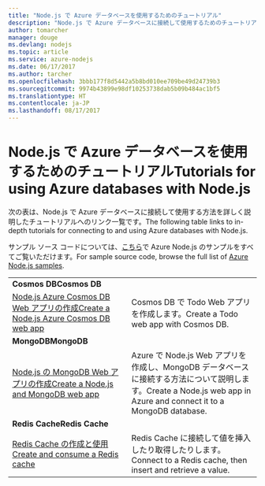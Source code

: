 ```yaml
---
title: "Node.js で Azure データベースを使用するためのチュートリアル"
description: "Node.js で Azure データベースに接続して使用するためのチュートリアル。"
author: tomarcher
manager: douge
ms.devlang: nodejs
ms.topic: article
ms.service: azure-nodejs
ms.date: 06/17/2017
ms.author: tarcher
ms.openlocfilehash: 3bbb177f8d5442a5b8bd010ee709be49d24739b3
ms.sourcegitcommit: 9974b43899e98df10253738dab5b09b484ac1bf5
ms.translationtype: HT
ms.contentlocale: ja-JP
ms.lasthandoff: 08/17/2017
---
```

# <a name="tutorials-for-using-azure-databases-with-nodejs"></a><span data-ttu-id="ded85-103">Node.js で Azure データベースを使用するためのチュートリアル</span><span class="sxs-lookup"><span data-stu-id="ded85-103">Tutorials for using Azure databases with Node.js</span></span>

<span data-ttu-id="ded85-104">次の表は、Node.js で Azure データベースに接続して使用する方法を詳しく説明したチュートリアルへのリンク一覧です。</span><span class="sxs-lookup"><span data-stu-id="ded85-104">The following table links to in-depth tutorials for connecting to and using Azure databases with Node.js.</span></span> 

<span data-ttu-id="ded85-105">サンプル ソース コードについては、[こちら](https://azure.microsoft.com/resources/samples/?term=nodejs)で Azure Node.js のサンプルをすべてご覧いただけます。</span><span class="sxs-lookup"><span data-stu-id="ded85-105">For sample source code, browse the full list of [Azure Node.js samples](https://azure.microsoft.com/resources/samples/?term=nodejs).</span></span>

| | |
|---|---|
| <span data-ttu-id="ded85-106">**Cosmos DB**</span><span class="sxs-lookup"><span data-stu-id="ded85-106">**Cosmos DB**</span></span> ||
| [<span data-ttu-id="ded85-107">Node.js Azure Cosmos DB Web アプリの作成</span><span class="sxs-lookup"><span data-stu-id="ded85-107">Create a Node.js Azure Cosmos DB web app</span></span>](http://docs.microsoft.com/azure/documentdb/documentdb-nodejs-application?toc=/azure/node/toc.json&bc=/azure/node/toc.json) | <span data-ttu-id="ded85-108">Cosmos DB で Todo Web アプリを作成します。</span><span class="sxs-lookup"><span data-stu-id="ded85-108">Create a Todo web app with Cosmos DB.</span></span>  |
| <span data-ttu-id="ded85-109">**MongoDB**</span><span class="sxs-lookup"><span data-stu-id="ded85-109">**MongoDB**</span></span> ||
| [<span data-ttu-id="ded85-110">Node.js の MongoDB Web アプリの作成</span><span class="sxs-lookup"><span data-stu-id="ded85-110">Create a Node.js and MongoDB web app</span></span>](http://docs.microsoft.com/azure/app-service-web/app-service-web-tutorial-nodejs-mongodb-app?toc=/azure/node/toc.json&bc=/azure/node/toc.json) | <span data-ttu-id="ded85-111">Azure で Node.js Web アプリを作成し、MongoDB データベースに接続する方法について説明します。</span><span class="sxs-lookup"><span data-stu-id="ded85-111">Create a Node.js web app in Azure and connect it to a MongoDB database.</span></span>  |
| <span data-ttu-id="ded85-112">**Redis Cache**</span><span class="sxs-lookup"><span data-stu-id="ded85-112">**Redis Cache**</span></span> | |
| [<span data-ttu-id="ded85-113">Redis Cache の作成と使用</span><span class="sxs-lookup"><span data-stu-id="ded85-113">Create and consume a Redis cache</span></span>](http://docs.microsoft.com/azure/redis-cache/cache-nodejs-get-started?toc=/azure/node/toc.json&bc=/azure/node/toc.json) | <span data-ttu-id="ded85-114">Redis Cache に接続して値を挿入したり取得したりします。</span><span class="sxs-lookup"><span data-stu-id="ded85-114">Connect to a Redis cache, then insert and retrieve a value.</span></span>
